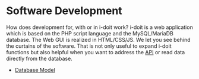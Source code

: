 # Software Development

How does development for, with or in i-doit work? i-doit is a web application which is based on the PHP script language and the MySQL/MariaDB database. The Web GUI is realized in HTML/CSS/JS. We let you see behind the curtains of the software. That is not only useful to expand i-doit functions but also helpful when you want to address the [API](../i-doit-pro-add-ons/api/index.md) or read data directly from the database.

*   [Database Model](./database-model/index.md)